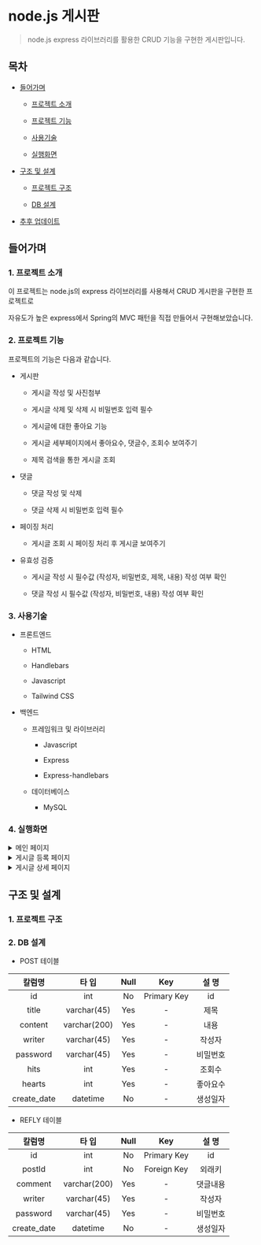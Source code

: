 # node.js 게시판

> node.js express 라이브러리를 활용한 CRUD 기능을 구현한 게시판입니다.

## 목차

- [들어가며](#들어가며)

  - [프로젝트 소개](#1-프로젝트-소개)

  - [프로젝트 기능](#2-프로젝트-기능)

  - [사용기술](#3-사용기술)
  - [실행화면](#4-실행화면)

- [구조 및 설계](#구조-및-설계)

  - [프로젝트 구조](#1-프로젝트-구조)

  - [DB 설계](#2-db-설계)

- [추후 업데이트](#추후-업데이트)

## 들어가며

### 1. 프로젝트 소개

이 프로젝트는 node.js의 express 라이브러리를 사용해서 CRUD 게시판을 구현한 프로젝트로

자유도가 높은 express에서 Spring의 MVC 패턴을 직접 만들어서 구현해보았습니다.

### 2. 프로젝트 기능

프로젝트의 기능은 다음과 같습니다.

- 게시판

  - 게시글 작성 및 사진첨부

  - 게시글 삭제 및 삭제 시 비밀번호 입력 필수

  - 게시글에 대한 좋아요 기능

  - 게시글 세부페이지에서 좋아요수, 댓글수, 조회수 보여주기

  - 제목 검색을 통한 게시글 조회

- 댓글

  - 댓글 작성 및 삭제

  - 댓글 삭제 시 비밀번호 입력 필수

- 페이징 처리

  - 게시글 조회 시 페이징 처리 후 게시글 보여주기

- 유효성 검증

  - 게시글 작성 시 필수값 (작성자, 비밀번호, 제목, 내용) 작성 여부 확인

  - 댓글 작성 시 필수값 (작성자, 비밀번호, 내용) 작성 여부 확인

### 3. 사용기술

- 프론트엔드

  - HTML

  - Handlebars

  - Javascript

  - Tailwind CSS

- 백엔드

  - 프레임워크 및 라이브러리

    - Javascript

    - Express

    - Express-handlebars

  - 데이터베이스

    - MySQL

### 4. 실행화면

<details>
<summary>메인 페이지</summary>

![image](![image](https://github.com/jeehwan-lee/node_crud_1/assets/26796099/de7fac70-3aa1-45c2-a1f5-befefe1ea426)
)

</details>

<details>
<summary>게시글 등록 페이지</summary>

![image](![image](https://github.com/jeehwan-lee/node_crud_1/assets/26796099/b4c79c21-ba58-4e10-b734-fa03e746c4d4)
)
)

</details>

<details>
<summary>게시글 상세 페이지</summary>

![image](![image](https://github.com/jeehwan-lee/node_crud_1/assets/26796099/a37692a4-f179-4e1c-8b0b-ef61bfddaf1a)
)
)

</details>

## 구조 및 설계

### 1. 프로젝트 구조

### 2. DB 설계

- POST 테이블

|칼럼명|타 입|Null|Key|설 명|
|:---:|:---:|:---:|:---:|:---:|
|id|int|No|Primary Key|id|
|title|varchar(45)|Yes|-|제목|
|content|varchar(200)|Yes|-|내용|
|writer|varchar(45)|Yes|-|작성자|
|password|varchar(45)|Yes|-|비밀번호|
|hits|int|Yes|-|조회수|
|hearts|int|Yes|-|좋아요수|
|create_date|datetime|No|-|생성일자|

- REFLY 테이블

|칼럼명|타 입|Null|Key|설 명|
|:---:|:---:|:---:|:---:|:---:|
|id|int|No|Primary Key|id|
|postId|int|No|Foreign Key|외래키|
|comment|varchar(200)|Yes|-|댓글내용|
|writer|varchar(45)|Yes|-|작성자|
|password|varchar(45)|Yes|-|비밀번호|
|create_date|datetime|No|-|생성일자|
